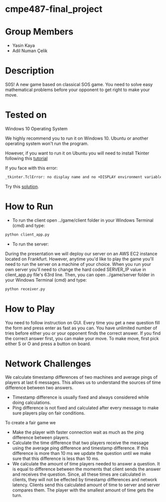 # cmpe487-final_project
# Group Members
- Yasin Kaya 
- Adil Numan Çelik

# Description
S0S! A new game based on classical SOS game.
You need to solve easy mathematical problems before your opponent to get right to make your move.

# Tested on
Windows 10 Operating System

We highly recommend you to run it on Windows 10. Ubuntu or another operating system won't run the program.

However, if you want to run it on Ubuntu you will need to install Tkinter following this [tutorial](https://www.techinfected.net/2015/09/how-to-install-and-use-tkinter-in-ubuntu-debian-linux-mint.html)

If you face with this error:
```bash
_tkinter.TclError: no display name and no +DISPLAY environment variable
```

Try this [solution](https://stackoverflow.com/questions/48254530/tkinter-in-ubuntu-inside-windows-10-error-no-display-name-and-no-display-env).

# How to Run
- To run the client open ../game/client folder in your Windows Terminal (cmd) and type:
```bash
python client_app.py
```

- To run the server:

During the presentation we will deploy our server on an AWS EC2 instance located on Frankfurt. 
However, anytime you'd like to play the game you'll need to run the server on a machine of your choice. 
When you run your own server you'll need to change the hard coded SERVER_IP value in client_app.py file's 63rd line.
Then, you can open ../game/server folder in your Windows Terminal (cmd) and type:
```bash
python receiver.py
```



# How to Play
You need to follow instruction on GUI. 
Every time you get a new question fill the form and press enter as fast as you can.
You have unlimited number of tries before either you or your opponent finds the correct answer.
If you find the correct answer first, you can make your move. 
To make move, first pick either S or O and press a button on board. 

# Network Challenges
We calculate timestamp differences of two machines and average pings of players at last 6 messages. 
This allows us to understand the sources of time difference between two answers. 
- Timestamp difference is usually fixed and always considered while doing calculations.
- Ping difference is not fixed and calculated after every message to make sure players play on fair conditions.

To create a fair game we
- Make the player with faster connection wait as much as the ping difference between players.
- Calculate the time difference that two players receive the message using the average ping difference and timestamp difference. If this difference is more than 10 ms we update the question until we make sure that this difference is less than 10 ms.
- We calculate the amount of time players needed to answer a question. It is equal to difference between the moments that client sends the answer and receives the question. Since, all these times are calculated in clients, they will not be effected by timestamp differences and network latency. Clients send this calculated amount of time to server and server compares them. The player with the smallest amount of time gets the turn.
